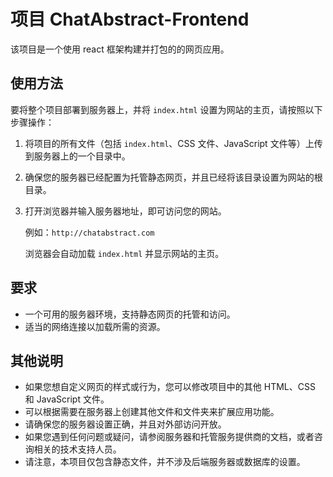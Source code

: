# 项目 ChatAbstract-Frontend

该项目是一个使用 react 框架构建并打包的的网页应用。

## 使用方法

要将整个项目部署到服务器上，并将 `index.html` 设置为网站的主页，请按照以下步骤操作：

1. 将项目的所有文件（包括 `index.html`、CSS 文件、JavaScript 文件等）上传到服务器上的一个目录中。

2. 确保您的服务器已经配置为托管静态网页，并且已经将该目录设置为网站的根目录。

3. 打开浏览器并输入服务器地址，即可访问您的网站。

   例如：`http://chatabstract.com`

   浏览器会自动加载 `index.html` 并显示网站的主页。

## 要求

- 一个可用的服务器环境，支持静态网页的托管和访问。
- 适当的网络连接以加载所需的资源。

## 其他说明

- 如果您想自定义网页的样式或行为，您可以修改项目中的其他 HTML、CSS 和 JavaScript 文件。
- 可以根据需要在服务器上创建其他文件和文件夹来扩展应用功能。
- 请确保您的服务器设置正确，并且对外部访问开放。
- 如果您遇到任何问题或疑问，请参阅服务器和托管服务提供商的文档，或者咨询相关的技术支持人员。
- 请注意，本项目仅包含静态文件，并不涉及后端服务器或数据库的设置。
